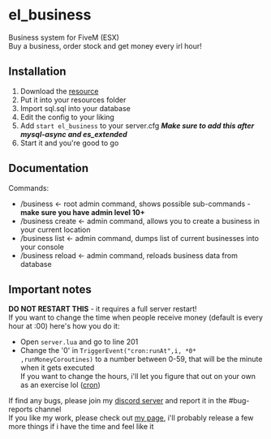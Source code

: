 # el_business
Business system for FiveM (ESX)  
Buy a business, order stock and get money every irl hour!

## Installation
1. Download the [resource](https://github.com/Elipse458/el_business/archive/master.zip)
2. Put it into your resources folder
3. Import sql.sql into your database
4. Edit the config to your liking
5. Add `start el_business` to your server.cfg ***Make sure to add this after mysql-async and es_extended***
6. Start it and you're good to go

## Documentation
Commands:
- /business <- root admin command, shows possible sub-commands - **make sure you have admin level 10+**
- /business create <- admin command, allows you to create a business in your current location
- /business list <- admin command, dumps list of current businesses into your console
- /business reload <- admin command, reloads business data from database

## Important notes
**DO NOT RESTART THIS** - it requires a full server restart!  
If you want to change the time when people receive money (default is every hour at :00) here's how you do it:  
- Open `server.lua` and go to line 201
- Change the '0' in `TriggerEvent("cron:runAt",i, *0* ,runMoneyCoroutines)` to a number between 0-59, that will be the minute when it gets executed  
If you want to change the hours, i'll let you figure that out on your own as an exercise lol ([cron](https://github.com/ESX-Org/cron))  

If find any bugs, please join my [discord server](https://discord.gg/GbT49uH) and report it in the #bug-reports channel  
If you like my work, please check out [my page](https://elipse458.me), i'll probably release a few more things if i have the time and feel like it
